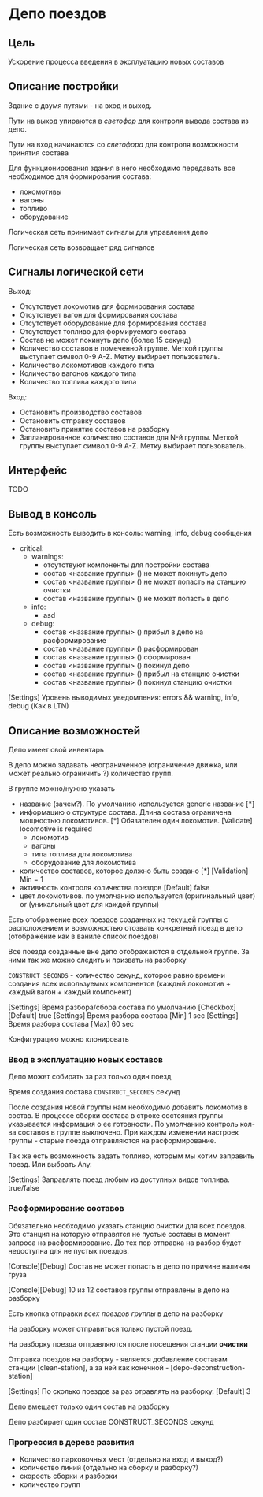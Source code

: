 # Депо поездов

## Цель

Ускорение процесса введения в эксплуатацию новых составов

## Описание постройки

Здание с двумя путями - на вход и выход.

Пути на выход упираются в *светофор* для контроля вывода состава из депо.

Пути на вход начинаются со *светофора* для контроля возможности принятия состава

Для функционирования здания в него необходимо передавать все необходимое для формирования состава:
- локомотивы
- вагоны
- топливо
- оборудование

Логическая сеть принимает сигналы для управления депо

Логическая сеть возвращает ряд сигналов

## Сигналы логической сети

Выход:
- Отсутствует локомотив для формирования состава
- Отсутствует вагон для формирования состава
- Отсутствует оборудование для формирования состава
- Отсутствует топливо для формируемого состава
- Состав не может покинуть депо (более 15 секунд)
- Количество составов в помеченной группе. Меткой группы выступает символ 0-9 A-Z. Метку выбирает пользователь.
- Количество локомотивов каждого типа
- Количество вагонов каждого типа
- Количество топлива каждого типа

Вход:
- Остановить производство составов
- Остановить отправку составов
- Остановить принятие составов на разборку
- Запланированное количество составов для N-й группы. Меткой группы выступает символ 0-9 A-Z. Метку выбирает пользователь.

## Интерфейс

TODO

## Вывод в консоль
Есть возможность выводить в консоль: warning, info, debug сообщения
- critical:
    - warnings:
        - отсутствуют компоненты для постройки состава
        - состав <название группы> (<ID>) не может покинуть депо
        - состав <название группы> (<ID>) не может попасть на станцию очистки
        - состав <название группы> (<ID>) не может попасть в депо
    - info:
        - asd
    - debug:
        - состав <название группы> (<ID>) прибыл в депо на расформирование
        - состав <название группы> (<ID>) расформирован
        - состав <название группы> (<ID>) сформирован
        - состав <название группы> (<ID>) покинул депо
        - состав <название группы> (<ID>) прибыл на станцию очистки
        - состав <название группы> (<ID>) покинул станцию очистки

[Settings] Уровень выводимых уведомления: errors && warning, info, debug (Как в LTN)

## Описание возможностей

Депо имеет свой инвентарь

В депо можно задавать неограниченное (ограничение движка, или может реально ограничить ?) количество групп.

В группе можно/нужно указать
- название (зачем?). По умолчанию используется generic название [*]
- информацию о структуре состава. Длина состава ограничена мощностью локомотивов. [*] Обязателен один локомотив. [Validate] locomotive is required
    - локомотив
    - вагоны
    - типа топлива для локомотива
    - оборудование для локомотива
- количество составов, которое должно быть создано [*] [Validation] Min = 1
- активность контроля количества поездов [Default] false
- цвет локомотивов. по умолчанию используется (оригинальный цвет) or (уникальный цвет для каждой группы)

Есть отображение всех поездов созданных из текущей группы с расположением и возможностью отозвать конкретный поезд
в депо (отображение как в ваниле список поездов)

Все поезда созданные вне депо отображаются в отдельной группе. За ними так же можно следить и призвать на разборку

`CONSTRUCT_SECONDS` - количество секунд, которое равно времени создания всех используемых компонентов
(каждый локомотив + каждый вагон + каждый компонент)

[Settings] Время разбора/сбора состава по умолчанию [Checkbox] [Default] true
[Settings] Время разбора состава [Min] 1 sec
[Settings] Время разбора состава [Max] 60 sec

Конфигурацию можно клонировать

### Ввод в эксплуатацию новых составов

Депо может собирать за раз только один поезд

Время создания состава `CONSTRUCT_SECONDS` секунд

После создания новой группы нам необходимо добавить локомотив в состав.
В процессе сборки состава в строке состояния группы указывается информация о ее готовности.
По умолчанию контроль кол-ва составов в группе выключено.
При каждом изменении настроек группы - старые поезда отправляются на расформирование.

Так же есть возможность задать топливо, которым мы хотим заправить поезд. Или выбрать Any.

[Settings] Заправлять поезд любым из доступных видов топлива. true/false

### Расформирование составов

Обязательно необходимо указать станцию очистки для всех поездов.
Это станция на которую отправятся не пустые составы в момент запроса на расформирование.
До тех пор отправка на разбор будет недоступна для не пустых поездов.

[Console][Debug] Состав <ID> не может попасть в депо по причине наличия груза

[Console][Debug] 10 из 12 составов группы <NAME> отправлены в депо на разборку

Есть кнопка отправки *всех поездов группы* в депо на разборку

На разборку может отправиться только пустой поезд.

На разборку поезда отправляются после посещения станции **очистки**

Отправка поездов на разборку - является добавление составам станции [clean-station],
а за ней как конечной - [depo-deconstruction-station]

[Settings] По сколько поездов за раз отравлять на разборку. [Default] 3

Депо вмещает только один состав на разборку

Депо разбирает один состав CONSTRUCT_SECONDS секунд

### Прогрессия в дереве развития

- Количество парковочных мест (отдельно на вход и выход?)
- количество линий (отдельно на сборку и разборку?)
- скорость сборки и разборки
- количество групп  